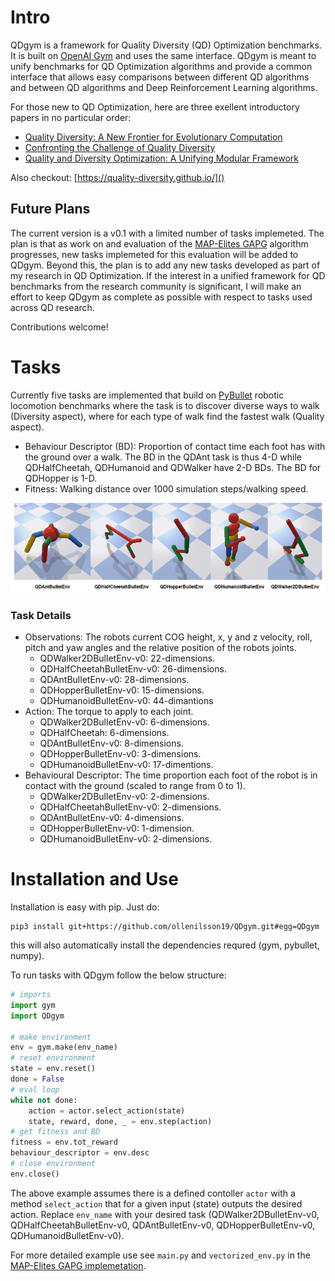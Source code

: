# Intro

QDgym is a framework for Quality Diversity (QD) Optimization benchmarks. It is built on [OpenAI Gym](https://github.com/openai/gym) and uses the same interface. QDgym is meant to unify benchmarks for QD Optimization algorithms and provide a common interface that allows easy comparisons between different QD algorithms and between QD algorithms and Deep Reinforcement Learning algorithms.

For those new to QD Optimization, here are three exellent introductory papers in no particular order:

+ [Quality Diversity: A New Frontier for Evolutionary Computation](http://eplex.cs.ucf.edu/papers/pugh_frontiers16.pdf)
+ [Confronting the Challenge of Quality Diversity](https://eplex.cs.ucf.edu/papers/pugh_gecco15.pdf)
+ [Quality and Diversity Optimization: A Unifying Modular Framework](https://arxiv.org/pdf/1708.09251.pdf)

Also checkout: [https://quality-diversity.github.io/]()

## Future Plans
The current version is a v0.1 with a limited number of tasks implemeted. The plan is that as work on and evaluation of the [MAP-Elites GAPG](https://github.com/ollenilsson19/MAP-Elites-GAPG) algorithm progresses, new tasks implemeted for this evaluation will be added to QDgym. Beyond this, the plan is to add any new tasks developed as part of my research in QD Optimization. If the interest in a unified framework for QD benchmarks from the research community is significant, I will make an effort to keep QDgym as complete as possible with respect to tasks used across QD research. 

Contributions welcome!

# Tasks

Currently five tasks are implemented that build on [PyBullet](https://github.com/bulletphysics/bullet3/tree/master/examples/pybullet) robotic locomotion benchmarks where the task is to discover diverse ways to walk (Diversity aspect), where for each type of walk find the fastest walk (Quality aspect).

+ Behaviour Descriptor (BD): Proportion of contact time each foot has with the ground over a walk. The BD in the QDAnt task is thus 4-D while QDHalfCheetah, QDHumanoid and QDWalker have 2-D BDs. The BD for QDHopper is 1-D.
+ Fitness: Walking distance over 1000 simulation steps/walking speed.


<p align="center">
<img style="float: center;" src="fig/QD_envs2.png" width="865">
</p>


### Task Details
+ Observations: The robots current COG height, x, y and z velocity, roll, pitch
and yaw angles and the relative position of the robots joints.
    + QDWalker2DBulletEnv-v0: 22-dimensions.
    + QDHalfCheetahBulletEnv-v0: 26-dimensions.
    + QDAntBulletEnv-v0: 28-dimensions.
    + QDHopperBulletEnv-v0: 15-dimensions.
    + QDHumanoidBulletEnv-v0: 44-dimantions
+ Action: The torque to apply to each joint.
    + QDWalker2DBulletEnv-v0: 6-dimensions.
    + QDHalfCheetah: 6-dimensions.
    + QDAntBulletEnv-v0: 8-dimensions.
    + QDHopperBulletEnv-v0: 3-dimensions.
    + QDHumanoidBulletEnv-v0: 17-dimentions.
+ Behavioural Descriptor: The time proportion each foot of the robot is in contact with the ground (scaled to range from 0 to 1).
    + QDWalker2DBulletEnv-v0: 2-dimensions.
    + QDHalfCheetahBulletEnv-v0: 2-dimensions.
    + QDAntBulletEnv-v0: 4-dimensions.
    + QDHopperBulletEnv-v0: 1-dimension.
    + QDHumanoidBulletEnv-v0: 2-dimensions.





# Installation and Use

Installation is easy with pip. Just do:

```
pip3 install git+https://github.com/ollenilsson19/QDgym.git#egg=QDgym
```

this will also automatically install the dependencies requred (gym, pybullet, numpy).

To run tasks with QDgym follow the below structure: 

``` python
# imports
import gym
import QDgym

# make environment
env = gym.make(env_name)
# reset environment
state = env.reset()
done = False
# eval loop
while not done: 
    action = actor.select_action(state)
    state, reward, done, _ = env.step(action) 
# get fitness and BD
fitness = env.tot_reward
behaviour_descriptor = env.desc
# close environment
env.close()
```

The above example assumes there is a defined contoller `actor` with a method `select_action` that for a given input (state) outputs the desired action. Replace `env_name` with your desired task (QDWalker2DBulletEnv-v0, QDHalfCheetahBulletEnv-v0, QDAntBulletEnv-v0, QDHopperBulletEnv-v0, QDHumanoidBulletEnv-v0).

For more detailed example use see `main.py` and `vectorized_env.py` in the [MAP-Elites GAPG implemetation](https://github.com/ollenilsson19/MAP-Elites-GAPG).

